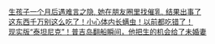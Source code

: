   
[生孩子一个月后遇难言之隐, 她在朋友圈里找催乳, 结果出事了](http://www.dianyue.me/archives/993/a9zkm72cbmw3jv3g/)  
[这东西千万别这么吃了！小心体内长螨虫！以前都吃错了！](http://www.dianyue.me/archives/877/62868bftfy0xxeds/)  
[现实版“泰坦尼克”！普吉岛翻船瞬间，他把生的机会给了未婚妻](http://www.dianyue.me/archives/940/jybffnklbp5bsc0j/)